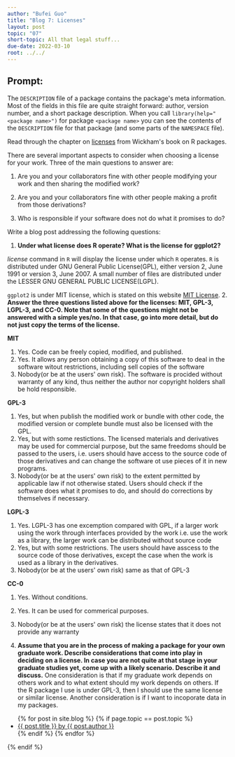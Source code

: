 ```yaml
---
author: "Bufei Guo"
title: "Blog 7: Licenses"
layout: post
topic: "07"
short-topic: All that legal stuff...
due-date: 2022-03-10
root: ../../
---
```


## Prompt:

The `DESCRIPTION` file of a package contains the package's meta information. Most of the fields in this file are quite straight forward: author, version number, and a short package description. When you call `library(help="<package name>")` for  package `<package name>` you can see the contents of the `DESCRIPTION` file for that package (and some parts of the `NAMESPACE` file).

Read through the chapter on [licenses](https://r-pkgs.org/license.html) from Wickham's book on R packages. 

There are several important aspects to consider when choosing a license for your work. 
Three of the main questions to answer are: 

1. Are you and your collaborators fine with other people modifying your work and then sharing the modified work?

2. Are you and your collaborators fine with other people making a profit from those derivations?

3. Who is responsible if your software does not do what it promises to do?


Write a blog post addressing the following questions: 

1. **Under what license does R operate? What is the license for ggplot2?**

*license* command in `R` will display the license under which `R` operates. `R` is distributed under GNU General Public License(GPL), either version 2, June 1991 
or version 3, June 2007. A small number of files are distributed under the LESSER GNU GENERAL PUBLIC LICENSE(LGPL).

`ggplot2` is under MIT license, which is stated on this website [MIT License](https://ggplot2.tidyverse.org/LICENSE.html).
2. **Answer the three questions listed above for the licenses: MIT, GPL-3,  LGPL-3, and CC-0. Note that some of the questions might not be answered with a simple yes/no. In that case, go into more detail, but do not just copy the terms of the license.**

**MIT**
1. Yes. Code can be freely copied, modified, and published.
2. Yes. It allows any person obtaining a copy of this software to deal in the software witout restrictions, including sell copies of the software
3. Nobody(or be at the users' own risk). The software is procided without warranty of any kind, thus neither the author nor copyright holders shall be hold 
responsible. 

**GPL-3**
1. Yes, but when publish the modified work or bundle with other code, the modified version or complete bundle must also be licensed with the GPL.
2. Yes, but with some restictions. The licensed materials and derivatives may be used for commercial purpose, but the same freedoms should be passed to the users,
i.e. users should have access to the source code of those derivatives and can change the software ot use pieces of it in new programs.
3. Nobody(or be at the users' own risk) to the extent permitted by applicable law if not otherwise stated. Users should check if the software does what it promises
to do, and should do corrections by themselves if necessary. 

**LGPL-3**
1. Yes. LGPL-3 has one excemption compared with GPL, if a larger work using the work through interfaces provided by the work i.e. use the work as a library,
 the larger work can be distributed without source code
2. Yes, but with some restrictions. The users should have asscess to the source code of those derivatives, except the case when the work is used as a library
in the derivatives.
3. Nobody(or be at the users' own risk) same as that of GPL-3

**CC-0**
1. Yes. Without conditions.
2. Yes. It can be used for commerical purposes.
3. Nobody(or be at the users' own risk) the license states that it does not provide any warranty 

3. **Assume that you are in the process of making a package for your own graduate work. Describe considerations that come into play in deciding on a license. In case you are not quite at that stage in your graduate studies yet, come up with a likely scenario. Describe it and discuss.**
One consideration is that if my graduate work depends on others work and to what extent should my work depends on others. If the R package I use is under GPL-3,
then I should use the same license or similar license. Another consideration is if I want to incoporate data in my packages.

<ul>
{% for post in site.blog %}
  {% if page.topic == post.topic %}
  <li><a href="{{ post.url }}">{{ post.title }} by {{ post.author }}</a></li>
  {% endif %}
{% endfor %}
</ul>
{% endif %}
